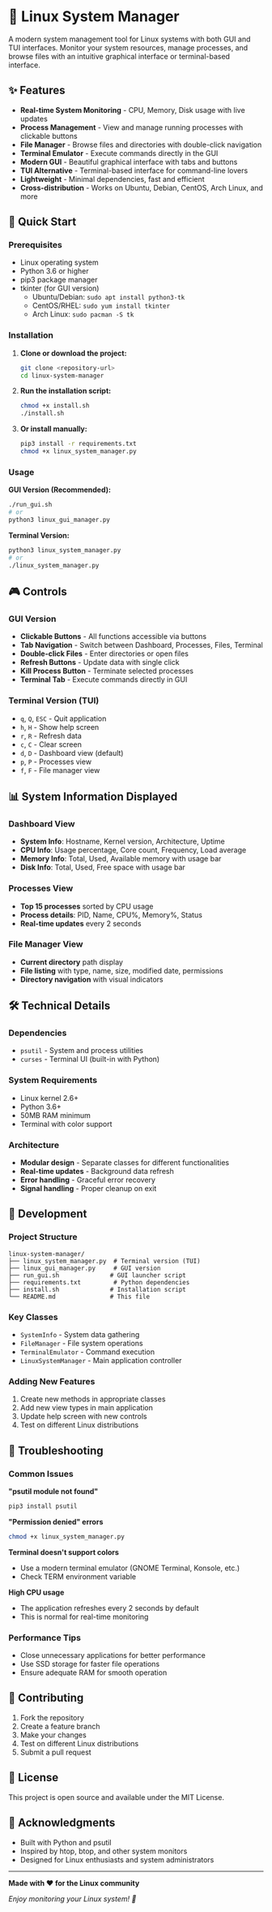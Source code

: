 # 🐧 Linux System Manager

A modern system management tool for Linux systems with both GUI and TUI interfaces. Monitor your system resources, manage processes, and browse files with an intuitive graphical interface or terminal-based interface.

## ✨ Features

- **Real-time System Monitoring** - CPU, Memory, Disk usage with live updates
- **Process Management** - View and manage running processes with clickable buttons
- **File Manager** - Browse files and directories with double-click navigation
- **Terminal Emulator** - Execute commands directly in the GUI
- **Modern GUI** - Beautiful graphical interface with tabs and buttons
- **TUI Alternative** - Terminal-based interface for command-line lovers
- **Lightweight** - Minimal dependencies, fast and efficient
- **Cross-distribution** - Works on Ubuntu, Debian, CentOS, Arch Linux, and more

## 🚀 Quick Start

### Prerequisites
- Linux operating system
- Python 3.6 or higher
- pip3 package manager
- tkinter (for GUI version)
  - Ubuntu/Debian: `sudo apt install python3-tk`
  - CentOS/RHEL: `sudo yum install tkinter`
  - Arch Linux: `sudo pacman -S tk`

### Installation

1. **Clone or download the project:**
   ```bash
   git clone <repository-url>
   cd linux-system-manager
   ```

2. **Run the installation script:**
   ```bash
   chmod +x install.sh
   ./install.sh
   ```

3. **Or install manually:**
   ```bash
   pip3 install -r requirements.txt
   chmod +x linux_system_manager.py
   ```

### Usage

**GUI Version (Recommended):**
```bash
./run_gui.sh
# or
python3 linux_gui_manager.py
```

**Terminal Version:**
```bash
python3 linux_system_manager.py
# or
./linux_system_manager.py
```

## 🎮 Controls

### GUI Version
- **Clickable Buttons** - All functions accessible via buttons
- **Tab Navigation** - Switch between Dashboard, Processes, Files, Terminal
- **Double-click Files** - Enter directories or open files
- **Refresh Buttons** - Update data with single click
- **Kill Process Button** - Terminate selected processes
- **Terminal Tab** - Execute commands directly in GUI

### Terminal Version (TUI)
- `q`, `Q`, `ESC` - Quit application
- `h`, `H` - Show help screen
- `r`, `R` - Refresh data
- `c`, `C` - Clear screen
- `d`, `D` - Dashboard view (default)
- `p`, `P` - Processes view
- `f`, `F` - File manager view

## 📊 System Information Displayed

### Dashboard View
- **System Info**: Hostname, Kernel version, Architecture, Uptime
- **CPU Info**: Usage percentage, Core count, Frequency, Load average
- **Memory Info**: Total, Used, Available memory with usage bar
- **Disk Info**: Total, Used, Free space with usage bar

### Processes View
- **Top 15 processes** sorted by CPU usage
- **Process details**: PID, Name, CPU%, Memory%, Status
- **Real-time updates** every 2 seconds

### File Manager View
- **Current directory** path display
- **File listing** with type, name, size, modified date, permissions
- **Directory navigation** with visual indicators

## 🛠️ Technical Details

### Dependencies
- `psutil` - System and process utilities
- `curses` - Terminal UI (built-in with Python)

### System Requirements
- Linux kernel 2.6+
- Python 3.6+
- 50MB RAM minimum
- Terminal with color support

### Architecture
- **Modular design** - Separate classes for different functionalities
- **Real-time updates** - Background data refresh
- **Error handling** - Graceful error recovery
- **Signal handling** - Proper cleanup on exit

## 🔧 Development

### Project Structure
```
linux-system-manager/
├── linux_system_manager.py  # Terminal version (TUI)
├── linux_gui_manager.py     # GUI version
├── run_gui.sh              # GUI launcher script
├── requirements.txt         # Python dependencies
├── install.sh              # Installation script
└── README.md               # This file
```

### Key Classes
- `SystemInfo` - System data gathering
- `FileManager` - File system operations
- `TerminalEmulator` - Command execution
- `LinuxSystemManager` - Main application controller

### Adding New Features
1. Create new methods in appropriate classes
2. Add new view types in main application
3. Update help screen with new controls
4. Test on different Linux distributions

## 🐛 Troubleshooting

### Common Issues

**"psutil module not found"**
```bash
pip3 install psutil
```

**"Permission denied" errors**
```bash
chmod +x linux_system_manager.py
```

**Terminal doesn't support colors**
- Use a modern terminal emulator (GNOME Terminal, Konsole, etc.)
- Check TERM environment variable

**High CPU usage**
- The application refreshes every 2 seconds by default
- This is normal for real-time monitoring

### Performance Tips
- Close unnecessary applications for better performance
- Use SSD storage for faster file operations
- Ensure adequate RAM for smooth operation

## 🤝 Contributing

1. Fork the repository
2. Create a feature branch
3. Make your changes
4. Test on different Linux distributions
5. Submit a pull request

## 📝 License

This project is open source and available under the MIT License.

## 🙏 Acknowledgments

- Built with Python and psutil
- Inspired by htop, btop, and other system monitors
- Designed for Linux enthusiasts and system administrators

---

**Made with ❤️ for the Linux community**

*Enjoy monitoring your Linux system! 🐧*
